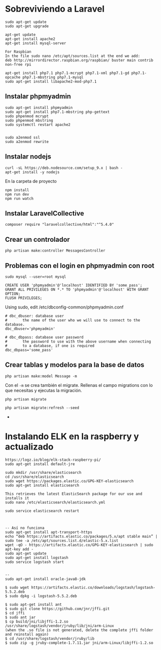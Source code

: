 # Sobreviviendo a Laravel

```
sudo apt-get update
sudo apt-get upgrade

apt-get update
apt-get install apache2
apt-get install mysql-server

For Raspbian
In the file sudo nano /etc/apt/sources.list at the end we add:
deb http://mirrordirector.raspbian.org/raspbian/ buster main contrib non-free rpi

apt-get install php7.1 php7.1-mcrypt php7.1-xml php7.1-gd php7.1-opcache php7.1-mbstring php7.1-mysql
sudo apt-get install libapache2-mod-php7.1
```

## Instalar phpmyadmin

```
sudo apt-get install phpmyadmin
sudo apt-get install php7.1-mbstring php-gettext
sudo phpenmod mcrypt
sudo phpenmod mbstring
sudo systemctl restart apache2


sudo a2enmod ssl
sudo a2enmod rewrite

```

## Instalar nodejs

````
curl -sL https://deb.nodesource.com/setup_9.x | bash -
apt-get install -y nodejs
````

En la carpeta de proyecto

````
npm install
npm run dev
npm run watch
````

## Instalar LaravelCollective

```
composer require "laravelcollective/html":"^5.4.0"
```

## Crear un controlador

```
php artisan make:controller MessagesController
```



## Problemas con el login en phpmyadmin con root

```
sudo mysql --user=root mysql

CREATE USER 'phpmyadmin'@'localhost' IDENTIFIED BY 'some_pass';
GRANT ALL PRIVILEGES ON *.* TO 'phpmyadmin'@'localhost' WITH GRANT OPTION;
FLUSH PRIVILEGES;
```

Using sudo, edit /etc/dbconfig-common/phpmyadmin.conf

```
# dbc_dbuser: database user
#       the name of the user who we will use to connect to the database.
dbc_dbuser='phpmyadmin'

# dbc_dbpass: database user password
#       the password to use with the above username when connecting
#       to a database, if one is required
dbc_dbpass='some_pass'
```

## Crear tablas y modelos para la base de datos

```
php artisan make:model Message -m
```

Con el `-m` se crea también el migrate. Rellenas el campo migrations con lo que necesitas y ejecutas la migración.

```
php artisan migrate
```

```
php artisan migrate:refresh --seed
```

-

# Instalando ELK en la raspberry y actualizado

```
https://logz.io/blog/elk-stack-raspberry-pi/
sudo apt-get install default-jre

sudo mkdir /usr/share/elasticsearch
cd /usr/share/elasticsearch
sudo wget https://packages.elastic.co/GPG-KEY-elasticsearch
sudo apt-get install elasticsearch

This retrieves the latest ElasticSearch package for our use and installs it
sudo nano /etc/elasticsearch/elasticsearch.yml

sudo service elasticsearch restart



-- Así no funciona
sudo apt-get install apt-transport-https
echo “deb https://artifacts.elastic.co/packages/5.x/apt stable main” | sudo tee -a /etc/apt/sources.list.d/elastic-5.x.list
wget -qO - https://artifacts.elastic.co/GPG-KEY-elasticsearch | sudo apt-key add -
sudo apt-get update
sudo apt-get install logstash
sudo service logstash start


--
sudo apt-get install oracle-java8-jdk

$ sudo wget https://artifacts.elastic.co/downloads/logstash/logstash-5.5.2.deb
$ sudo dpkg -i logstash-5.5.2.deb

$ sudo apt-get install ant
$ sudo git clone https://github.com/jnr/jffi.git
$ cd jffi
$ sudo ant jar
$ cp build/jni/libjffi-1.2.so /usr/share/logstash/vendor/jruby/lib/jni/arm-Linux
(when the .so file is not generated, delete the complete jffi folder and reinstall again)
$ cd /usr/share/logstash/vendor/jruby/lib
$ sudo zip -g jruby-complete-1.7.11.jar jni/arm-Linux/libjffi-1.2.so

```
